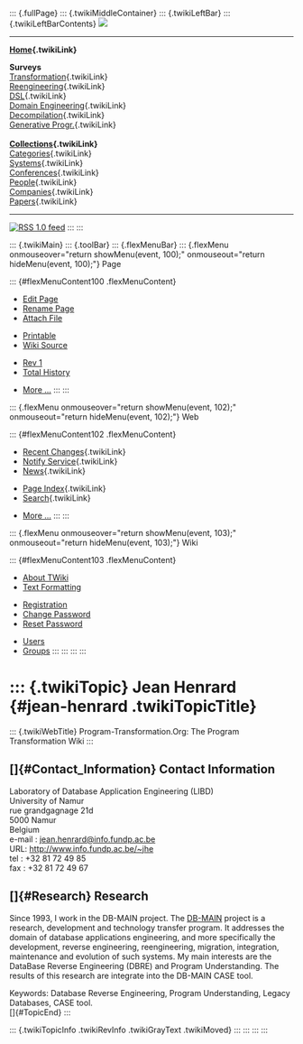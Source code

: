 ::: {.fullPage}
::: {.twikiMiddleContainer}
::: {.twikiLeftBar}
::: {.twikiLeftBarContents}
![](../pub/transformation.gif)

------------------------------------------------------------------------

**[Home](WebHome){.twikiLink}**

**Surveys**\
[Transformation](ProgramTransformation){.twikiLink}\
[Reengineering](ReengineeringWiki){.twikiLink}\
[DSL](DomainSpecificLanguages){.twikiLink}\
[Domain Engineering](DomainEngineering){.twikiLink}\
[Decompilation](DeCompilation){.twikiLink}\
[Generative Progr.](GenerativeProgrammingWiki){.twikiLink}\
\
**[Collections](CategoryCollection){.twikiLink}**\
[Categories](CategoryCategory){.twikiLink}\
[Systems](TransformationSystems){.twikiLink}\
[Conferences](TransformationConferences){.twikiLink}\
[People](TransformationPeople){.twikiLink}\
[Companies](TransformationCompanies){.twikiLink}\
[Papers](CategoryPaper){.twikiLink}

------------------------------------------------------------------------

[![](../pub/rss.gif "RSS 1.0 feed")](WebRss@skin=rss)
:::
:::

::: {.twikiMain}
::: {.toolBar}
::: {.flexMenuBar}
::: {.flexMenu onmouseover="return showMenu(event, 100);" onmouseout="return hideMenu(event, 100);"}
Page

::: {#flexMenuContent100 .flexMenuContent}
-   [Edit
    Page](http://www.program-transformation.org/edit/Transform/JeanHenrard?t=1536826369)
-   [Rename
    Page](http://www.program-transformation.org/rename/Transform/JeanHenrard)
-   [Attach
    File](http://www.program-transformation.org/attach/Transform/JeanHenrard)

<!-- -->

-   [Printable](http://www.program-transformation.org/view/Transform/JeanHenrard?skin=print.pattern)
-   [Wiki
    Source](http://www.program-transformation.org/view/Transform/JeanHenrard?skin=text&raw=on&contenttype=text/plain)

<!-- -->

-   [Rev
    1](http://www.program-transformation.org/view/Transform/JeanHenrard?rev=1.1)
-   [Total
    History](http://www.program-transformation.org/rdiff/Transform/JeanHenrard)

<!-- -->

-   [More
    \...](http://www.program-transformation.org/oops/Transform/JeanHenrard?template=oopsmore&param1=1.1&param2=1.1)
:::
:::

::: {.flexMenu onmouseover="return showMenu(event, 102);" onmouseout="return hideMenu(event, 102);"}
Web

::: {#flexMenuContent102 .flexMenuContent}
-   [Recent Changes](WebChanges){.twikiLink}
-   [Notify Service](WebNotify){.twikiLink}
-   [News](WebNews){.twikiLink}

<!-- -->

-   [Page Index](WebIndex){.twikiLink}
-   [Search](WebSearch){.twikiLink}

<!-- -->

-   [More
    \...](http://www.program-transformation.org/oops/Transform/JeanHenrard?template=oopsmore&param1=1.1&param2=1.1)
:::
:::

::: {.flexMenu onmouseover="return showMenu(event, 103);" onmouseout="return hideMenu(event, 103);"}
Wiki

::: {#flexMenuContent103 .flexMenuContent}
-   [About
    TWiki](http://www.program-transformation.org/view/TWiki/WebHome)
-   [Text
    Formatting](http://www.program-transformation.org/view/TWiki/TextFormattingRules)

<!-- -->

-   [Registration](http://www.program-transformation.org/view/TWiki/TWikiRegistration)
-   [Change
    Password](http://www.program-transformation.org/view/TWiki/ChangePassword)
-   [Reset
    Password](http://www.program-transformation.org/view/TWiki/ResetPassword)

<!-- -->

-   [Users](http://www.program-transformation.org/view/Main/TWikiUsers)
-   [Groups](http://www.program-transformation.org/view/Main/TWikiGroups)
:::
:::
:::
:::

::: {.twikiTopic}
Jean Henrard {#jean-henrard .twikiTopicTitle}
============

::: {.twikiWebTitle}
Program-Transformation.Org: The Program Transformation Wiki
:::

[]{#Contact_Information} Contact Information
--------------------------------------------

Laboratory of Database Application Engineering (LIBD)\
University of Namur\
rue grandgagnage 21d\
5000 Namur\
Belgium\
e-mail : <jean.henrard@info.fundp.ac.be>\
URL: <http://www.info.fundp.ac.be/~jhe>\
tel : +32 81 72 49 85\
fax : +32 81 72 49 67

[]{#Research} Research
----------------------

Since 1993, I work in the DB-MAIN project. The
[DB-MAIN](http://www.db-main.be) project is a research, development and
technology transfer program. It addresses the domain of database
applications engineering, and more specifically the development, reverse
engineering, reengineering, migration, integration, maintenance and
evolution of such systems. My main interests are the DataBase Reverse
Engineering (DBRE) and Program Understanding. The results of this
research are integrate into the DB-MAIN CASE tool.

Keywords: Database Reverse Engineering, Program Understanding, Legacy
Databases, CASE tool.\
[]{#TopicEnd}
:::

::: {.twikiTopicInfo .twikiRevInfo .twikiGrayText .twikiMoved}
:::
:::
:::
:::
